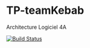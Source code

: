 # TP-teamKebab
Architecture Logiciel 4A

[![Build Status](https://travis-ci.com/delhor/TP-teamKebab.svg?branch=master)](https://travis-ci.com/delhor/TP-teamKebab)
